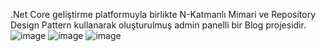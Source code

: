 .Net Core geliştirme platformuyla birlikte N-Katmanlı Mimari ve Repository Design Pattern kullanarak oluşturulmuş admin panelli bir Blog projesidir.
![image](https://github.com/user-attachments/assets/316da651-1a36-414c-8747-f9f643fdc1fc)
![image](https://github.com/user-attachments/assets/55afded5-0fe8-4065-9f3c-78d57d8eea6f)
![image](https://github.com/user-attachments/assets/aa2c3ea7-e7ab-42ac-a697-c3035d0e991d)

